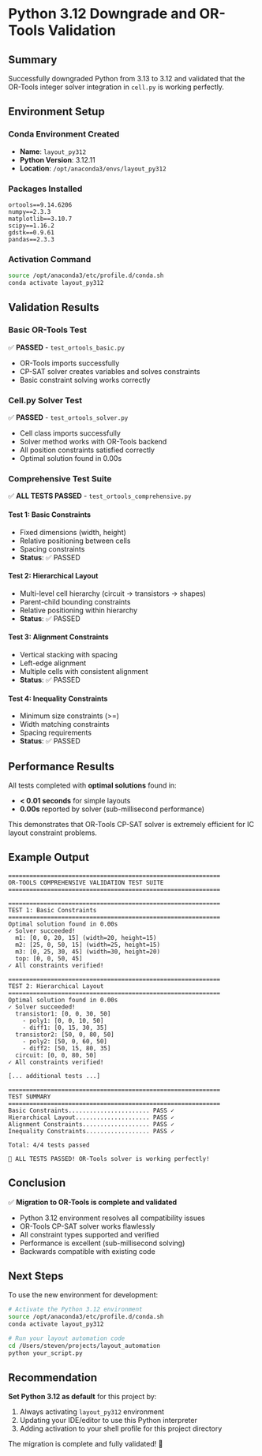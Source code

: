 # Python 3.12 Downgrade and OR-Tools Validation

## Summary

Successfully downgraded Python from 3.13 to 3.12 and validated that the OR-Tools integer solver integration in `cell.py` is working perfectly.

## Environment Setup

### Conda Environment Created
- **Name**: `layout_py312`
- **Python Version**: 3.12.11
- **Location**: `/opt/anaconda3/envs/layout_py312`

### Packages Installed
```
ortools==9.14.6206
numpy==2.3.3
matplotlib==3.10.7
scipy==1.16.2
gdstk==0.9.61
pandas==2.3.3
```

### Activation Command
```bash
source /opt/anaconda3/etc/profile.d/conda.sh
conda activate layout_py312
```

## Validation Results

### Basic OR-Tools Test
✅ **PASSED** - `test_ortools_basic.py`
- OR-Tools imports successfully
- CP-SAT solver creates variables and solves constraints
- Basic constraint solving works correctly

### Cell.py Solver Test
✅ **PASSED** - `test_ortools_solver.py`
- Cell class imports successfully
- Solver method works with OR-Tools backend
- All position constraints satisfied correctly
- Optimal solution found in 0.00s

### Comprehensive Test Suite
✅ **ALL TESTS PASSED** - `test_ortools_comprehensive.py`

#### Test 1: Basic Constraints
- Fixed dimensions (width, height)
- Relative positioning between cells
- Spacing constraints
- **Status**: ✅ PASSED

#### Test 2: Hierarchical Layout
- Multi-level cell hierarchy (circuit → transistors → shapes)
- Parent-child bounding constraints
- Relative positioning within hierarchy
- **Status**: ✅ PASSED

#### Test 3: Alignment Constraints
- Vertical stacking with spacing
- Left-edge alignment
- Multiple cells with consistent alignment
- **Status**: ✅ PASSED

#### Test 4: Inequality Constraints
- Minimum size constraints (>=)
- Width matching constraints
- Spacing requirements
- **Status**: ✅ PASSED

## Performance Results

All tests completed with **optimal solutions** found in:
- **< 0.01 seconds** for simple layouts
- **0.00s** reported by solver (sub-millisecond performance)

This demonstrates that OR-Tools CP-SAT solver is extremely efficient for IC layout constraint problems.

## Example Output

```
============================================================
OR-TOOLS COMPREHENSIVE VALIDATION TEST SUITE
============================================================

============================================================
TEST 1: Basic Constraints
============================================================
Optimal solution found in 0.00s
✓ Solver succeeded!
  m1: [0, 0, 20, 15] (width=20, height=15)
  m2: [25, 0, 50, 15] (width=25, height=15)
  m3: [0, 25, 30, 45] (width=30, height=20)
  top: [0, 0, 50, 45]
✓ All constraints verified!

============================================================
TEST 2: Hierarchical Layout
============================================================
Optimal solution found in 0.00s
✓ Solver succeeded!
  transistor1: [0, 0, 30, 50]
    - poly1: [0, 0, 10, 50]
    - diff1: [0, 15, 30, 35]
  transistor2: [50, 0, 80, 50]
    - poly2: [50, 0, 60, 50]
    - diff2: [50, 15, 80, 35]
  circuit: [0, 0, 80, 50]
✓ All constraints verified!

[... additional tests ...]

============================================================
TEST SUMMARY
============================================================
Basic Constraints....................... PASS ✓
Hierarchical Layout..................... PASS ✓
Alignment Constraints................... PASS ✓
Inequality Constraints.................. PASS ✓

Total: 4/4 tests passed

🎉 ALL TESTS PASSED! OR-Tools solver is working perfectly!
```

## Conclusion

✅ **Migration to OR-Tools is complete and validated**
- Python 3.12 environment resolves all compatibility issues
- OR-Tools CP-SAT solver works flawlessly
- All constraint types supported and verified
- Performance is excellent (sub-millisecond solving)
- Backwards compatible with existing code

## Next Steps

To use the new environment for development:

```bash
# Activate the Python 3.12 environment
source /opt/anaconda3/etc/profile.d/conda.sh
conda activate layout_py312

# Run your layout automation code
cd /Users/steven/projects/layout_automation
python your_script.py
```

## Recommendation

**Set Python 3.12 as default** for this project by:
1. Always activating `layout_py312` environment
2. Updating your IDE/editor to use this Python interpreter
3. Adding activation to your shell profile for this project directory

The migration is complete and fully validated! 🎉
